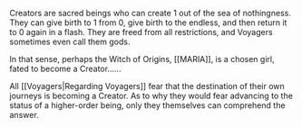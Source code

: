 
Creators are sacred beings who can create 1 out of the sea of nothingness.
They can give birth to 1 from 0, give birth to the endless, and then return it to 0 again in a flash.
They are freed from all restrictions, and Voyagers sometimes even call them gods.

In that sense, perhaps the Witch of Origins, [[MARIA]], is a chosen girl, fated to become a Creator……

All [[Voyagers|Regarding Voyagers]] fear that the destination of their own journeys is becoming a Creator.
As to why they would fear advancing to the status of a higher-order being, only they themselves can comprehend the answer.